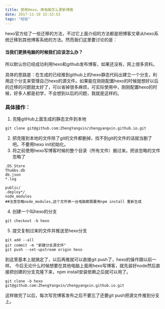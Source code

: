 ```yaml
---
title: 使用Hexo，换电脑怎么更新博客
date: 2017-11-10 15:33:53
tags: "经验"
---
```

hexo官方给了一些迁移的方法，不过它上面介绍的方法都是把博客文章从hexo系统迁移到其他博客系统的方法。然而我们这里要讨论的是：
#### 当我们更换电脑的时候我们应该怎么办？
所以默认你已经成功利用hexo和github发布博客，如果还没有，网上很多资料。

具体的思路是：在生成的已经推到github上的hexo静态代码出建立一个分支，利用这个分支来管理自己hexo的源文件。如果能在刚刚配置hexo的时候就想好以后的迁移的问题就太好了，可以省掉很多麻烦，可实际使用中，刚刚配置hexo的时候，好多人都是初学，不会想到以后的问题，我就是这样的。

### 具体操作：
1. 克隆gitHub上面生成的静态文件到本地
```
git clone git@github.com:ZhengYangxin/zhengyangxin.github.io.git
```
2. 把克隆到本地的文件除了git的文件都删掉，找不到git的文件的话就当删了吧。不要用hexo init初始化。
3. 将之前使用hexo写博客时候的整个目录（所有文件）搬过来。把该忽略的文件忽略了
```
.DS_Store
Thumbs.db
db.json
*.log

public/
.deploy*/
node_modules
##注意忽略node_modules,这个文件换一台电脑都需要用npm install 重新生成
```
4. 创建一个叫hexo的分支
```
git checkout -b hexo
```
5. 提交复制过来的文件并推送至hexo分支
```
git add --all
git commit -m "新建分支源文件"
git push --set-upstream origin hexo
```

到这里基本上就搞定了，以后再推就可以直接git push了，hexo的操作跟以前一样。
今后无论什么时候想要在其他电脑上面用hexo写博客，就先装好node然后直接把创建的分支克隆下来，npm install安装依赖之后就可以用了。

```
git clone -b hexo git@github.com:ZhengYangxin/zhengyangxin.github.io.git
```

这样做完了以后，每次写完博客发布之后不要忘了还要git push把源文件推到分支上。